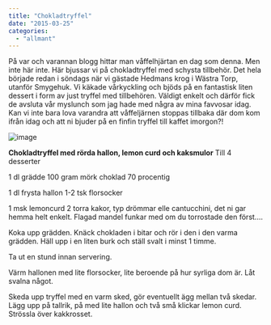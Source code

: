 ```yaml
---
title: "Chokladtryffel"
date: "2015-03-25"
categories: 
  - "allmant"
---
```


På var och varannan blogg hittar man våffelhjärtan en dag som denna. Men inte här inte. Här bjussar vi på chokladtryffel med schysta tillbehör. Det hela började redan i söndags när vi gästade Hedmans krog i Wästra Torp, utanför Smygehuk. Vi käkade vårkyckling och bjöds på en fantastisk liten dessert i form av just tryffel med tillbehören. Väldigt enkelt och därför fick de avsluta vår myslunch som jag hade med några av mina favvosar idag. Kan vi inte bara lova varandra att våffeljärnen stoppas tillbaka där dom kom ifrån idag och att ni bjuder på en finfin tryffel till kaffet imorgon?!

![image](/static/img/image1-1024x1024.jpg)

**Chokladtryffel med rörda hallon, lemon curd och kaksmulor** Till 4 desserter

1 dl grädde 100 gram mörk choklad 70 procentig

1 dl frysta hallon 1-2 tsk florsocker

1 msk lemoncurd 2 torra kakor, typ drömmar elle cantucchini, det ni gar hemma helt enkelt. Flagad mandel funkar med om du torrostade den först....

Koka upp grädden. Knäck chokladen i bitar och rör i den i den varma grädden. Häll upp i en liten burk och ställ svalt i minst 1 timme.

Ta ut en stund innan servering.

Värm hallonen med lite florsocker, lite beroende på hur syrliga dom är. Låt svalna något.

Skeda upp tryffel med en varm sked, gör eventuellt ägg mellan två skedar. Lägg upp på tallrik, på med lite hallon och två små klickar lemon curd. Strössla över kakkrosset.

